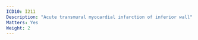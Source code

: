 ```yaml
---
ICD10: I211
Description: "Acute transmural myocardial infarction of inferior wall"
Matters: Yes
Weight: 2
---
```

